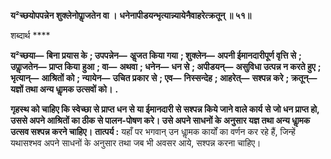**य²च्छयोपपन्नेन शुक्लेनोपाॢजतेन वा ।** **धनेनापीडयन्भृत्यान्न्यायेनैवाहरेत्क्रतून् ॥ ५१॥** 

शब्दार्थ **** 

**य²च्छया—** **बिना प्रयास के** **; उपपन्नेन—** **अॢजत किया गया** **; शुक्लेन—** **अपनी ईमानदारीपूर्ण वृत्ति से** **; उपाॢजतेन—** **प्राप्त किया** **हुआ** **; वा—** **अथवा** **; धनेन—** **धन से** **; अपीडयन्—** **असुविधा उत्पन्न न करते हुए** **; भृत्यान्—** **आश्रितों को** **; न्यायेन—** **उचित प्रकार** **से** **; एव—** **निस्सन्देह** **; आहरेत्—** **सश्पन्न करे** **; क्रतून्—** **यज्ञों तथा अन्य धाॢमक उत्सवों को।** **.** 

**गृहस्थ को चाहिए कि स्वेच्छा से प्राप्त धन से या ईमानदारी से सश्पन्न किये जाने वाले कार्य** **से जो धन प्राप्त हो, उससे अपने आश्रितों का ठीक से पालन-पोषण करे। उसे अपने साधनों के** **अनुसार यज्ञ तथा अन्य धाॢमक उत्सव सश्पन्न करने चाहिए।** **तात्पर्य :** यहाँ पर भगवान् उन धाॢमक कार्यों का वर्णन कर रहे हैं, जिन्हें यथासश्भव अपने साधनों के अनुसार तथा जब भी अवसर आये, सश्पन्न करना चाहिए।  